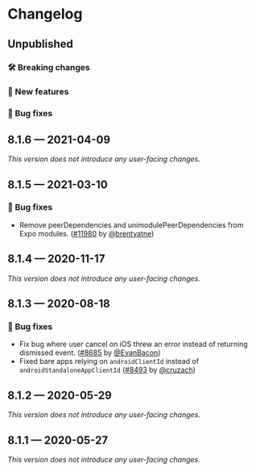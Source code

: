 # Changelog

## Unpublished

### 🛠 Breaking changes

### 🎉 New features

### 🐛 Bug fixes

## 8.1.6 — 2021-04-09

_This version does not introduce any user-facing changes._

## 8.1.5 — 2021-03-10

### 🐛 Bug fixes

- Remove peerDependencies and unimodulePeerDependencies from Expo modules. ([#11980](https://github.com/expo/expo/pull/11980) by [@brentvatne](https://github.com/brentvatne))

## 8.1.4 — 2020-11-17

_This version does not introduce any user-facing changes._

## 8.1.3 — 2020-08-18

### 🐛 Bug fixes

- Fix bug where user cancel on iOS threw an error instead of returning dismissed event. ([#8685](https://github.com/expo/expo/pull/8685) by [@EvanBacon](https://github.com/EvanBacon))
- Fixed bare apps relying on `androidClientId` instead of `androidStandaloneAppClientId` ([#8493](https://github.com/expo/expo/pull/8493) by [@cruzach](https://github.com/cruzach))

## 8.1.2 — 2020-05-29

_This version does not introduce any user-facing changes._

## 8.1.1 — 2020-05-27

_This version does not introduce any user-facing changes._
